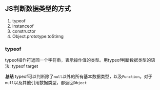 ## JS判断数据类型的方式

1. typeof
2. instanceof
3. constructor
4. Object.prototype.toStirng

### typeof

typeof操作符返回一个字符串，表示操作值的类型。用typeof判断数据类型的语法: typeof target

**总结** typeof可以判断除了`null`以外的所有基本数据类型，以及`Function`。对于`null`以及其他引用数据类型，都返回`Object`